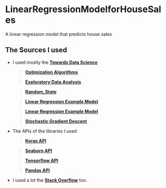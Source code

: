 # LinearRegressionModelforHouseSales
A linear regression model that predicts house sales

## The Sources I used

- I used mostly the [**Towards Data Science**](https://towardsdatascience.com/)

  >[**Optimization Algorithms**](https://towardsdatascience.com/optimizers-for-training-neural-network-59450d71caf6)

  >[**Exploratory Data Analysis**](https://towardsdatascience.com/exploratory-data-analysis-8fc1cb20fd15)

  >[**Random_State**](https://towardsdatascience.com/why-do-we-set-a-random-state-in-machine-learning-models-bb2dc68d8431#:~:text=With%20random_state%3DNone%20%2C%20we%20get,test%20sets%20across%20different%20executions.)

  >[**Linear Regression Example Model**](https://towardsdatascience.com/walking-through-a-linear-regression-dca9942111e4)

  >[**Linear Regression Example Model**](https://towardsdatascience.com/walking-through-a-linear-regression-dca9942111e4)

  >[**Stochastic Gradient Descent**](https://towardsdatascience.com/step-by-step-tutorial-on-linear-regression-with-stochastic-gradient-descent-1d35b088a843)

- The APIs of the libraries I used

  >[**Keras API**](https://keras.io/api/)
  
  >[**Seaborn API**](https://seaborn.pydata.org/api.html)
  
  >[**Tensorflow API**](https://www.tensorflow.org/api_docs)
  
  >[**Pandas API**](https://pandas.pydata.org/docs/reference/index.html#api)
  
 - I used a lot the [**Stack Overflow**](https://stackoverflow.com/) too.
